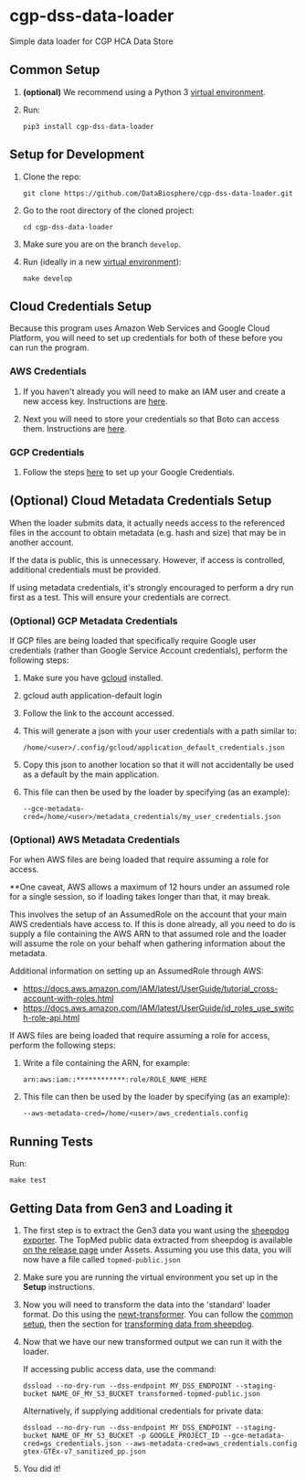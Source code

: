 # cgp-dss-data-loader
Simple data loader for CGP HCA Data Store

## Common Setup
1. **(optional)**  We recommend using a Python 3
   [virtual environment](https://docs.python.org/3/tutorial/venv.html).

1. Run:

   `pip3 install cgp-dss-data-loader`

## Setup for Development
1. Clone the repo:

   `git clone https://github.com/DataBiosphere/cgp-dss-data-loader.git`

1. Go to the root directory of the cloned project:

   `cd cgp-dss-data-loader`

1. Make sure you are on the branch `develop`.

1. Run (ideally in a new [virtual environment](https://docs.python.org/3/tutorial/venv.html)):

   `make develop`

## Cloud Credentials Setup
Because this program uses Amazon Web Services and Google Cloud Platform, you will need to set up credentials
for both of these before you can run the program.

### AWS Credentials
1. If you haven't already you will need to make an IAM user and create a new access key. Instructions are
   [here](https://docs.aws.amazon.com/general/latest/gr/managing-aws-access-keys.html).

1. Next you will need to store your credentials so that Boto can access them. Instructions are
   [here](https://boto3.readthedocs.io/en/latest/guide/configuration.html).

### GCP Credentials
1. Follow the steps [here](https://cloud.google.com/docs/authentication/getting-started) to set up your Google
   Credentials.

## (Optional) Cloud Metadata Credentials Setup
When the loader submits data, it actually needs access to the referenced files in the account to obtain metadata 
(e.g. hash and size) that may be in another account.

If the data is public, this is unnecessary.  However, if access is controlled, additional credentials must be provided.

If using metadata credentials, it's strongly encouraged to perform a dry run first as a test.  This will ensure your 
credentials are correct.

### (Optional) GCP Metadata Credentials
If GCP files are being loaded that specifically require Google user credentials 
(rather than Google Service Account credentials), perform the following steps:

1. Make sure you have [gcloud](https://cloud.google.com/sdk/install) installed.

1. gcloud auth application-default login

1. Follow the link to the account accessed.

1. This will generate a json with your user credentials with a path similar to:

    `/home/<user>/.config/gcloud/application_default_credentials.json`

1. Copy this json to another location so that it will not accidentally be used as a default by the main application.

1. This file can then be used by the loader by specifying (as an example):

    `--gce-metadata-cred=/home/<user>/metadata_credentials/my_user_credentials.json`

### (Optional) AWS Metadata Credentials
For when AWS files are being loaded that require assuming a role for access.

**One caveat, AWS allows a maximum of 12 hours under an assumed role for a single session, so 
if loading takes longer than that, it may break.

This involves the setup of an AssumedRole on the account that your main AWS credentials have access to.  If 
this is done already, all you need to do is supply a file containing the AWS ARN to that assumed role and the
loader will assume the role on your behalf when gathering information about the metadata.

Additional information on setting up an AssumedRole through AWS:
- https://docs.aws.amazon.com/IAM/latest/UserGuide/tutorial_cross-account-with-roles.html
- https://docs.aws.amazon.com/IAM/latest/UserGuide/id_roles_use_switch-role-api.html

If AWS files are being loaded that require assuming a role for access, perform the following steps:

1. Write a file containing the ARN, for example:

    `arn:aws:iam::************:role/ROLE_NAME_HERE`

1. This file can then be used by the loader by specifying (as an example):

    `--aws-metadata-cred=/home/<user>/aws_credentials.config`

## Running Tests
Run:

`make test`

## Getting Data from Gen3 and Loading it

1. The first step is to extract the Gen3 data you want using the
   [sheepdog exporter](https://github.com/david4096/sheepdog-exporter). The TopMed public data extracted
   from sheepdog is available [on the release page](https://github.com/david4096/sheepdog-exporter/releases/tag/0.3.1)
   under Assets. Assuming you use this data, you will now have a file called `topmed-public.json`

1. Make sure you are running the virtual environment you set up in the **Setup** instructions.

1. Now you will need to transform the data into the 'standard' loader format. Do this using the
   [newt-transformer](https://github.com/jessebrennan/newt-transformer).
   You can follow the [common setup](https://github.com/DataBiosphere/newt-transformer#common-setup), then the
   section for [transforming data from sheepdog](https://github.com/jessebrennan/newt-transformer#transforming-data-from-sheepdog-exporter).

1. Now that we have our new transformed output we can run it with the loader.

   If accessing public access data, use the command:

   ```
   dssload --no-dry-run --dss-endpoint MY_DSS_ENDPOINT --staging-bucket NAME_OF_MY_S3_BUCKET transformed-topmed-public.json
   ```
   
   Alternatively, if supplying additional credentials for private data:

   ```
   dssload --no-dry-run --dss-endpoint MY_DSS_ENDPOINT --staging-bucket NAME_OF_MY_S3_BUCKET -p GOOGLE_PROJECT_ID --gce-metadata-cred=gs_credentials.json --aws-metadata-cred=aws_credentials.config gtex-GTEx-v7_sanitized_pp.json
   ```

1. You did it!
